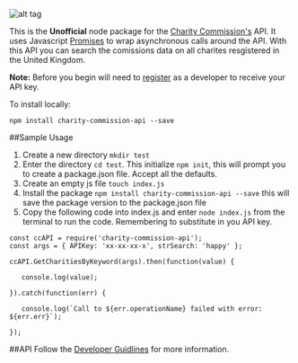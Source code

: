 ![alt tag](https://assets.publishing.service.gov.uk/government/uploads/system/uploads/organisation/logo/98/Home_page.jpg)

This is the **Unofficial** node package for the [Charity Commission's](https://www.gov.uk/government/organisations/charity-commission) API. It uses Javascript [Promises](https://developer.mozilla.org/en-US/docs/Web/JavaScript/Reference/Global_Objects/Promise) to wrap asynchronous calls around the API. With this API you can search the comissions data on all charites resgistered in the United Kingdom. 

**Note:** Before you begin will need to [register](http://apps.charitycommission.gov.uk/Showcharity/API/SearchCharitiesV1/Docs/SearchCharitiesV1Home.aspx) as a developer to receive your API key.



To install locally:
```shell
npm install charity-commission-api --save
```

##Sample Usage

1. Create a new directory `mkdir test`
2. Enter the directory `cd test`. This initialize `npm init`, this will prompt you to create a package.json file. Accept all the defaults.
3. Create an empty js file `touch index.js`
4. Install the package `npm install charity-commission-api --save` this will save the package version to the package.json file
5. Copy the following code into index.js and enter `node index.js` from the terminal to run the code. Remembering to substitute in you API key.
```shell
const ccAPI = require('charity-commission-api');
const args = { APIKey: 'xx-xx-xx-x', strSearch: 'happy' };

ccAPI.GetCharitiesByKeyword(args).then(function(value) {

   console.log(value);
   
}).catch(function(err) {

   console.log(`Call to ${err.operationName} failed with error: ${err.err}`);
   
});
```

##API 
Follow the [Developer Guidlines](http://apps.charitycommission.gov.uk/Showcharity/API/SearchCharitiesV1/Docs/DevGuideHome.aspx) for more information.








